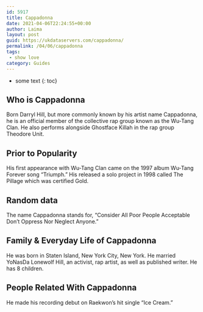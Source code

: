 ```yaml
---
id: 5917
title: Cappadonna
date: 2021-04-06T22:24:55+00:00
author: Laima
layout: post
guid: https://ukdataservers.com/cappadonna/
permalink: /04/06/cappadonna
tags:
 - show love
category: Guides
---
```


* some text
{: toc}


## Who is Cappadonna
                  
                  
                  
Born Darryl Hill, but more commonly known by his artist name Cappadonna, he is an official member of the collective rap group known as the Wu-Tang Clan. He also performs alongside Ghostface Killah in the rap group Theodore Unit.
                  
              
            
              
            
                
                
                
## Prior to Popularity
                  
                  
                  
His first appearance with Wu-Tang Clan came on the 1997 album Wu-Tang Forever song &#8220;Triumph.&#8221; His released a solo project in 1998 called The Pillage which was certified Gold.
                  
              
            
              
            
                
                
                
## Random data
                  
                  
                  
The name Cappadonna stands for, &#8220;Consider All Poor People Acceptable Don&#8217;t Oppress Nor Neglect Anyone.&#8221;
                  
              
            
              
            
                
                
                
## Family & Everyday Life of Cappadonna
                  
                  
                  
He was born in Staten Island, New York City, New York. He married YoNasDa Lonewolf Hill, an activist, rap artist, as well as published writer. He has 8 children.
                  
              
            
              
            
                
                
                
## People Related With Cappadonna
                  
                  
                  
He made his recording debut on Raekwon&#8217;s hit single &#8220;Ice Cream.&#8221;
                  
              
            
              
            
                
              
            
              
              
            
            
              
            
          
          
          